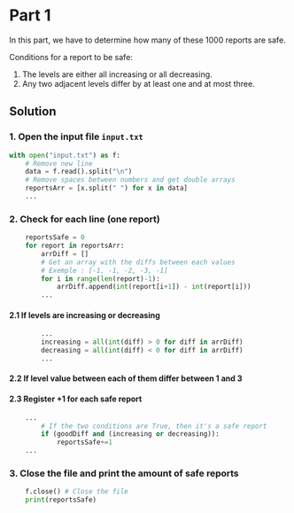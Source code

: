 # Part 1

In this part, we have to determine how many of these 1000 reports are safe.

Conditions for a report to be safe:
1. The levels are either all increasing or all decreasing.
2. Any two adjacent levels differ by at least one and at most three.

## Solution

### 1. Open the input file `input.txt`
```py
with open("input.txt") as f:
    # Remove new line
    data = f.read().split("\n")
    # Remove spaces between numbers and get double arrays
    reportsArr = [x.split(" ") for x in data] 
    ...
```

### 2. Check for each line (one report)

```py
    reportsSafe = 0
    for report in reportsArr:
        arrDiff = []
        # Get an array with the diffs between each values
        # Exemple : [-1, -1, -2, -3, -1]
        for i in range(len(report)-1):
            arrDiff.append(int(report[i+1]) - int(report[i]))
        ...

```

#### 2.1 If levels are increasing or decreasing
```py
        ...
        increasing = all(int(diff) > 0 for diff in arrDiff)
        decreasing = all(int(diff) < 0 for diff in arrDiff)
        ...
```
#### 2.2 If level value between each of them differ between 1 and 3
#### 2.3 Register +1 for each safe report
```py
    ...
        # If the two conditions are True, then it's a safe report
        if (goodDiff and (increasing or decreasing)):
            reportsSafe+=1
    ...
```
### 3. Close the file and print the amount of safe reports 
```py
    f.close() # Close the file
    print(reportsSafe)
```


